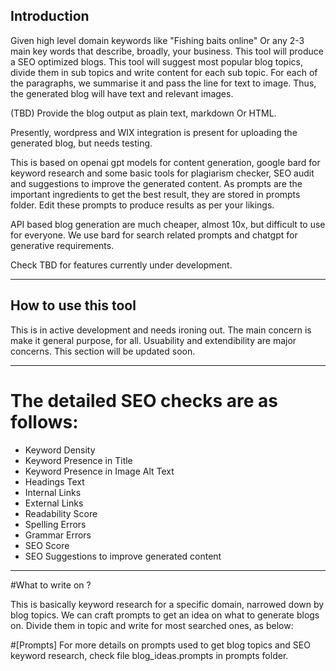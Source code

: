 ## Introduction

Given high level domain keywords like "Fishing baits online" Or any 2-3 main key words that describe, broadly, your business.
This tool will produce a SEO optimized blogs. This tool will suggest most popular blog topics, divide them in sub topics and write content for each sub topic. For each of the paragraphs, we summarise it and pass the line for text to image.
Thus, the generated blog will have text and relevant images.

(TBD) Provide the blog output as plain text, markdown Or HTML.

Presently, wordpress and WIX integration is present for uploading the generated blog, but needs testing.


This is based on openai gpt models for content generation, google bard for keyword research and some basic tools for plagiarism checker, SEO audit and suggestions to improve the generated content.
As prompts are the important ingredients to get the best result, they are stored in prompts folder. Edit these prompts to produce results as per your likings.

API based blog generation are much cheaper, almost 10x, but difficult to use for everyone. We use bard for search related prompts and chatgpt for generative requirements.

Check TBD for features currently under development.

----------------------------------

## How to use this tool

This is in active development and needs ironing out. The main concern is make it general purpose, for all. 
Usuability and extendibility are major concerns. This section will be updated soon. 

----------------------------------

# The detailed SEO checks are as follows:

- Keyword Density
- Keyword Presence in Title
- Keyword Presence in Image Alt Text
- Headings Text
- Internal Links
- External Links
- Readability Score
- Spelling Errors
- Grammar Errors
- SEO Score
- SEO Suggestions to improve generated content

-----------------------------------

#What to write on ?

This is basically keyword research for a specific domain, narrowed down by blog topics.
We can craft prompts to get an idea on what to generate blogs on. Divide them in topic and write for most searched ones, as below:

#[Prompts]
For more details on prompts used to get blog topics and SEO keyword research, check file blog_ideas.prompts in prompts folder.

